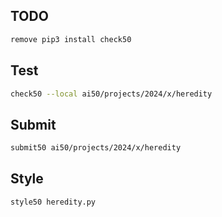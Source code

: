 ## TODO
```bash
remove pip3 install check50
```

## Test

```bash
check50 --local ai50/projects/2024/x/heredity
```

## Submit

```bash
submit50 ai50/projects/2024/x/heredity
```

## Style

```bash
style50 heredity.py
```